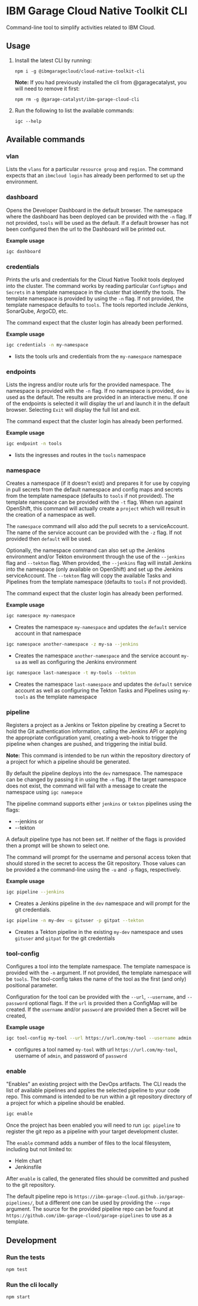 # IBM Garage Cloud Native Toolkit CLI

Command-line tool to simplify activities related to IBM Cloud.

## Usage

1. Install the latest CLI by running:

    ```
    npm i -g @ibmgaragecloud/cloud-native-toolkit-cli
    ```

    **Note:** If you had previously installed the cli from @garagecatalyst, you will need to remove it first:

    ```
    npm rm -g @garage-catalyst/ibm-garage-cloud-cli
    ```
   
2. Run the following to list the available commands:

    ```
    igc --help
    ```

## Available commands

### vlan

Lists the `vlans` for a particular `resource group` and `region`. The command
expects that an `ibmcloud login` has already been performed to set up the
environment.

### dashboard

Opens the Developer Dashboard in the default browser. The namespace where the dashboard has been
deployed can be provided with the `-n` flag. If not provided, `tools` will be used as the default.
If a default browser has not been configured then the url to the Dashboard will be printed out.

**Example usage**

```bash
igc dashboard
```

### credentials

Prints the urls and credentials for the Cloud Native Toolkit tools deployed into the cluster. The
command works by reading particular `ConfigMaps` and `Secrets` in a template namespace in the cluster 
that identify the tools. The template namespace is provided by using the `-n` flag. If not provided,
the template namespace defaults to `tools`. The tools reported include Jenkins, SonarQube, ArgoCD, etc.

The command expect that the cluster login has already been performed.

**Example usage**

```bash
igc credentials -n my-namespace
```

- lists the tools urls and credentials from the `my-namespace` namespace

### endpoints

Lists the ingress and/or route urls for the provided namespace. The namespace is provided
with the `-n` flag. If no namespace is provided, `dev` is used as the default. The results are 
provided in an interactive menu. If one of the endpoints is selected it will display the url and
launch it in the default browser. Selecting `Exit` will display the full list and exit.

The command expect that the cluster login has already been performed.

**Example usage**

```bash
igc endpoint -n tools
```

- lists the ingresses and routes in the `tools` namespace

### namespace

Creates a namespace (if it doesn't exist) and prepares it for use by copying in
pull secrets from the default namespace and config maps and secrets from the 
template namespace (defaults to `tools` if not provided). The template namespace
can be provided with the `-t` flag. When run against OpenShift, this command will
actually create a `project` which will result in the creation of a namespace as well.

The `namespace` command will also add the pull secrets to a serviceAccount. The name
of the service account can be provided with the `-z` flag. If not provided then `default`
will be used.

Optionally, the namespace command can also set up the Jenkins environment and/or Tekton
environment through the use of the `--jenkins` flag and `--tekton` flag. When provided,
the `--jenkins` flag will install Jenkins into the namespace (only available on OpenShift)
and set up the Jenkins serviceAccount. The `--tekton` flag will copy the available Tasks
and Pipelines from the template namespace (defaults to `tools` if not provided).

The command expect that the cluster login has already been performed.

**Example usage**

```bash
igc namespace my-namespace
```

- Creates the namespace `my-namespace` and updates the `default` service account in 
that namespace

```bash
igc namespace another-namespace -z my-sa --jenkins
```

- Creates the namespace `another-namespace` and the service account `my-sa` as
well as configuring the Jenkins environment

```bash
igc namespace last-namespace -t my-tools --tekton
```

- Creates the namespace `last-namespace` and updates the `default` service account
as well as configuring the Tekton Tasks and Pipelines using `my-tools` as the template
namespace 

### pipeline

Registers a project as a Jenkins or Tekton pipeline by creating a Secret to hold 
the Git authentication information, calling the Jenkins API or applying the appropriate
configuration yaml, creating a web-hook to trigger the pipeline when changes are pushed,
and triggering the initial build. 

**Note:** This command is intended to be run within the repository directory of a project for 
which a pipeline should be generated.

By default the pipeline deploys into the `dev` namespace. The namespace can be changed by passing
it in using the `-n` flag. If the target namespace does not exist, the command will fail with a
message to create the namespace using `igc namepace`

The pipeline command supports either `jenkins` or `tekton` pipelines using the flags:

- --jenkins or
- --tekton
 
A default pipeline type has not been set. If neither of the flags is provided then a prompt will
be shown to select one. 

The command will prompt for the username and personal access token that should stored in
the secret to access the Git repository. Those values can be provided a the command-line using the
`-u` and `-p` flags, respectively.

**Example usage**

```bash
igc pipeline --jenkins
```

- Creates a Jenkins pipeline in the `dev` namespace and will prompt for the git credentials.

```bash
igc pipeline -n my-dev -u gituser -p gitpat --tekton
```

- Creates a Tekton pipeline in the existing `my-dev` namespace and uses `gituser` and `gitpat`
for the git credentials

### tool-config

Configures a tool into the template namespace. The template namespace is provided with the `-n`
argument. If not provided, the template namespace will be `tools`. The tool-config takes the 
name of the tool as the first (and only) positional parameter. 

Configuration for the tool
can be provided with the `--url`, `--username`, and `--password` optional flags. If the `url`
is provided then a ConfigMap will be created. If the `username` and/or `password` are provided
then a Secret will be created,

**Example usage**

```bash
igc tool-config my-tool --url https://url.com/my-tool --username admin --password password
```

- configures a tool named `my-tool` with url `https://url.com/my-tool`, username of `admin`, and 
password of `password`

### enable

"Enables" an existing project with the DevOps artifacts. The CLI reads the
 list of
 available pipelines and applies the selected pipeline to your code repo. This
  command is
  intended to be run within a git repository directory of a project for
which a pipeline should be enabled.
```bash
igc enable
```

Once the project has been enabled you will need to run `igc pipeline` to
 register the git repo as a pipeline with your target development cluster.

The `enable` command adds a number of files to the local filesystem, including but not limited to:

- Helm chart
- Jenkinsfile

After `enable` is called, the generated files should be committed and pushed to the git repository.

The default pipeline repo is `https://ibm-garage-cloud.github.io/garage-pipelines/`, but a different one can be used by providing the `--repo` argument.  The source for the provided pipeline repo can be found at `https://github.com/ibm-garage-cloud/garage-pipelines` to use as a template.

## Development

### Run the tests

```bash
npm test
```

### Run the cli locally

```bash
npm start
```
